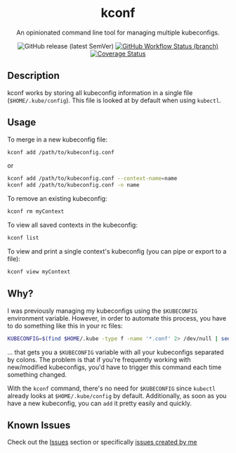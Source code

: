 <center>
  <h1 align="center">kconf</h1>
  An opinionated command line tool for managing multiple kubeconfigs.

  ![GitHub release (latest SemVer)](https://img.shields.io/github/v/release/particledecay/kconf?style=for-the-badge)
  [![GitHub Workflow Status (branch)](https://img.shields.io/github/workflow/status/particledecay/kconf/tests/master?label=tests&style=for-the-badge)](https://github.com/particledecay/kconf/actions?query=workflow%3Atests)
  [![Coverage Status](https://img.shields.io/coveralls/github/particledecay/kconf/master?style=for-the-badge)](https://coveralls.io/github/particledecay/kconf?branch=master)
</center>



## Description

kconf works by storing all kubeconfig information in a single file (`$HOME/.kube/config`). This file is looked at by default when using `kubectl`.

## Usage

To merge in a new kubeconfig file:

```sh
kconf add /path/to/kubeconfig.conf
```

or

```sh
kconf add /path/to/kubeconfig.conf --context-name=name
kconf add /path/to/kubeconfig.conf -n name
```

To remove an existing kubeconfig:

```sh
kconf rm myContext
```

To view all saved contexts in the kubeconfig:

```sh
kconf list
```

To view and print a single context's kubeconfig (you can pipe or export to a file):

```sh
kconf view myContext
```

## Why?

I was previously managing my kubeconfigs using the `$KUBECONFIG` environment variable. However, in order to automate this process, you have to do something like this in your rc files:

```bash
KUBECONFIG=$(find $HOME/.kube -type f -name '*.conf' 2> /dev/null | sed ':a;N;$!ba;s/\n/:/g')
```

... that gets you a `$KUBECONFIG` variable with all your kubeconfigs separated by colons. The problem is that if you're frequently working with new/modified kubeconfigs, you'd have to trigger this command each time something changed.

With the `kconf` command, there's no need for `$KUBECONFIG` since `kubectl` already looks at `$HOME/.kube/config` by default. Additionally, as soon as you have a new kubeconfig, you can `add` it pretty easily and quickly.

## Known Issues

Check out the [Issues](https://github.com/particledecay/kconf/issues) section or specifically [issues created by me](https://github.com/particledecay/kconf/issues?q=is:issue+is:open+sort:updated-desc+author:particledecay)

